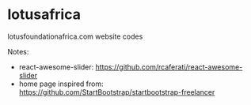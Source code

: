 # lotusafrica

lotusfoundationafrica.com website codes

Notes:

- react-awesome-slider: https://github.com/rcaferati/react-awesome-slider
- home page inspired from: https://github.com/StartBootstrap/startbootstrap-freelancer
